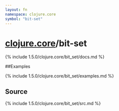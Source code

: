 ```yaml
---
layout: fn
namespace: clojure.core
symbol: "bit-set"
---
```


# [clojure.core](../)/bit-set

{% include 1.5.0/clojure.core/bit_set/docs.md %}

##Examples

{% include 1.5.0/clojure.core/bit_set/examples.md %}
## Source
{% include 1.5.0/clojure.core/bit_set/src.md %}

